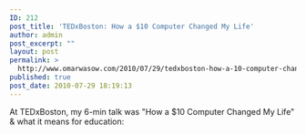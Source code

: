 ```yaml
---
ID: 212
post_title: 'TEDxBoston: How a $10 Computer Changed My Life'
author: admin
post_excerpt: ""
layout: post
permalink: >
  http://www.omarwasow.com/2010/07/29/tedxboston-how-a-10-computer-changed-my-life/
published: true
post_date: 2010-07-29 18:19:13
---
```

At TEDxBoston, my 6-min talk was "How a $10 Computer Changed My Life" & what it means for education:

<object width="480" height="295"><param name="movie" value="http://www.youtube.com/v/-xdk9VBQaO4?fs=1&amp;hl=en_US"><param name="allowFullScreen" value="true"><param name="allowscriptaccess" value="always"><embed src="http://www.youtube.com/v/-xdk9VBQaO4?fs=1&amp;hl=en_US" width="480" height="295" allowScriptAccess="never" allowFullScreen="true" wmode="transparent" type="application/x-shockwave-flash"></embed></object>